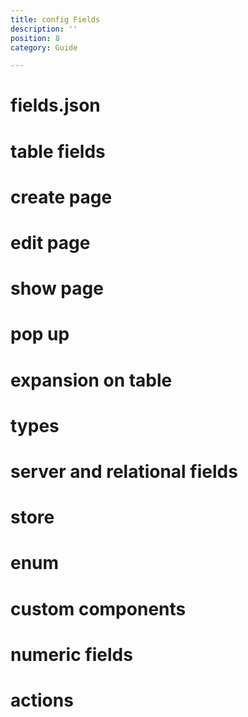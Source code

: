 ```yaml
---
title: config Fields
description: ''
position: 8
category: Guide

---
```


# fields.json

# table fields

# create page

# edit page

# show page

# pop up

# expansion on table

# types

# server and relational fields

# store

# enum 

# custom components

# numeric fields

# actions
